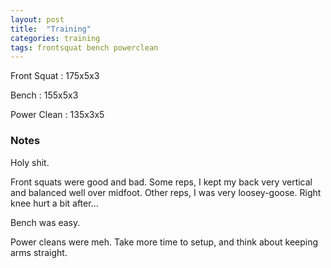 ```yaml
---
layout: post
title:  "Training"
categories: training
tags: frontsquat bench powerclean
---
```


Front Squat :   175x5x3

Bench       :   155x5x3

Power Clean :   135x3x5

### Notes

Holy shit.

Front squats were good and bad. Some reps, I kept my back very vertical and
balanced well over midfoot. Other reps, I was very loosey-goose. Right knee
hurt a bit after...

Bench was easy.

Power cleans were meh. Take more time to setup, and think about keeping arms
straight.
